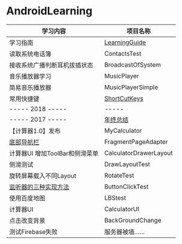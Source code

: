 # AndroidLearning
 
 学习内容 | 项目名称
 -------- | -----------
 学习指南 | [LearningGuide](https://github.com/HBU/AndroidLearning/tree/master/LearningGuide)
 读取系统电话簿 | ContactsTest
 接收系统广播判断耳机拔插状态 | BroadcastOfSystem
 音乐播放器学习 | MusicPlayer
 简易音乐播放器 | MusicPlayerSimple
 常用快捷键 | [ShortCutKeys](https://github.com/HBU/AndroidLearning/blob/master/ShortCutKeys.md)
 ----- 2018 ----- | -----
 ----- 2017 ----- | [年终总结](https://github.com/HBU/AndroidLearning/blob/master/MyCalculator/ReadMe.md)
 【计算器1.0】发布 | MyCalculator
[底部导航栏](https://github.com/paranoia0618/FragmentPageAdapter) | FragmentPageAdapter
 计算器UI 增加ToolBar和侧滑菜单 | CalculatorDrawerLayout
 侧滑测试 | DrawLayoutTest
 旋转屏幕载入不同Layout | RotateTest
 [监听器的三种实现方法](https://www.cnblogs.com/releasing/p/5236806.html) | ButtonClickTest
 使用百度地图 |  LBStest
 计算器UI |  CalculatorUI
 点击改变背景 |  BackGroundChange
 测试Firebase失败 | 服务器被墙……
